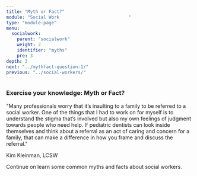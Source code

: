 ```yaml
---
title: "Myth or Fact?"
module: "Social Work                          "
type: "module-page"
menu:
  socialwork:
    parent: "socialwork"
    weight: 2
    identifier: "myths"
    pre: 3
depth: 3
next: "../mythfact-question-1/"
previous: "../social-workers/"
---
```

<div class="pageblock"><h3>Exercise your knowledge: Myth or Fact?</h3>
<div class="pullquote"><p>"Many professionals worry that it’s insulting to a family to be referred to a social worker. One of the things that I had to work on for myself is to understand the stigma that’s involved but also my own feelings of judgment towards people who need help. If pediatric dentists can look inside themselves and think about a referral as an act of caring and concern for a family, that can make a difference in how you frame and discuss the referral."</p>

<div class='source'><p>Kim Kleinman, LCSW</p></div></div>
</div><div class="pageblock"><div class="maintext"><p>Continue on learn some common myths and facts about social workers.</p></div>
</div>